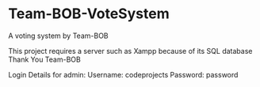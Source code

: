 # Team-BOB-VoteSystem
A voting system by Team-BOB

This project requires a server such as Xampp because of its SQL database
Thank You
Team-BOB


Login Details for admin:
Username: codeprojects
Password: password

